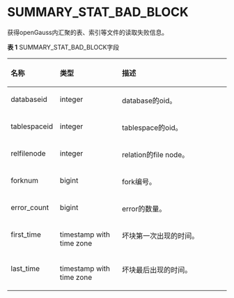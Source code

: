# SUMMARY\_STAT\_BAD\_BLOCK

获得openGauss内汇聚的表、索引等文件的读取失败信息。

**表 1**  SUMMARY\_STAT\_BAD\_BLOCK字段

<a name="zh-cn_topic_0237122613_table6228201714131"></a>
<table><thead align="left"><tr id="zh-cn_topic_0237122613_row183151917191320"><th class="cellrowborder" valign="top" width="18.61%" id="mcps1.2.4.1.1"><p id="zh-cn_topic_0237122613_p1031561710138"><a name="zh-cn_topic_0237122613_p1031561710138"></a><a name="zh-cn_topic_0237122613_p1031561710138"></a><strong id="zh-cn_topic_0237122613_b7315151717138"><a name="zh-cn_topic_0237122613_b7315151717138"></a><a name="zh-cn_topic_0237122613_b7315151717138"></a>名称</strong></p>
</th>
<th class="cellrowborder" valign="top" width="29.21%" id="mcps1.2.4.1.2"><p id="zh-cn_topic_0237122613_p13316191771318"><a name="zh-cn_topic_0237122613_p13316191771318"></a><a name="zh-cn_topic_0237122613_p13316191771318"></a><strong id="zh-cn_topic_0237122613_b231619173134"><a name="zh-cn_topic_0237122613_b231619173134"></a><a name="zh-cn_topic_0237122613_b231619173134"></a>类型</strong></p>
</th>
<th class="cellrowborder" valign="top" width="52.18000000000001%" id="mcps1.2.4.1.3"><p id="zh-cn_topic_0237122613_p33161917121314"><a name="zh-cn_topic_0237122613_p33161917121314"></a><a name="zh-cn_topic_0237122613_p33161917121314"></a><strong id="zh-cn_topic_0237122613_b23161617111319"><a name="zh-cn_topic_0237122613_b23161617111319"></a><a name="zh-cn_topic_0237122613_b23161617111319"></a>描述</strong></p>
</th>
</tr>
</thead>
<tbody><tr id="zh-cn_topic_0237122613_row331691710138"><td class="cellrowborder" valign="top" width="18.61%" headers="mcps1.2.4.1.1 "><p id="zh-cn_topic_0237122613_p331611716136"><a name="zh-cn_topic_0237122613_p331611716136"></a><a name="zh-cn_topic_0237122613_p331611716136"></a>databaseid</p>
</td>
<td class="cellrowborder" valign="top" width="29.21%" headers="mcps1.2.4.1.2 "><p id="zh-cn_topic_0237122613_p143161917121319"><a name="zh-cn_topic_0237122613_p143161917121319"></a><a name="zh-cn_topic_0237122613_p143161917121319"></a>integer</p>
</td>
<td class="cellrowborder" valign="top" width="52.18000000000001%" headers="mcps1.2.4.1.3 "><p id="zh-cn_topic_0237122613_p18317171717139"><a name="zh-cn_topic_0237122613_p18317171717139"></a><a name="zh-cn_topic_0237122613_p18317171717139"></a>database的oid。</p>
</td>
</tr>
<tr id="zh-cn_topic_0237122613_row6317131761319"><td class="cellrowborder" valign="top" width="18.61%" headers="mcps1.2.4.1.1 "><p id="zh-cn_topic_0237122613_p63171817101313"><a name="zh-cn_topic_0237122613_p63171817101313"></a><a name="zh-cn_topic_0237122613_p63171817101313"></a>tablespaceid</p>
</td>
<td class="cellrowborder" valign="top" width="29.21%" headers="mcps1.2.4.1.2 "><p id="zh-cn_topic_0237122613_p12317121771319"><a name="zh-cn_topic_0237122613_p12317121771319"></a><a name="zh-cn_topic_0237122613_p12317121771319"></a>integer</p>
</td>
<td class="cellrowborder" valign="top" width="52.18000000000001%" headers="mcps1.2.4.1.3 "><p id="zh-cn_topic_0237122613_p1731721714131"><a name="zh-cn_topic_0237122613_p1731721714131"></a><a name="zh-cn_topic_0237122613_p1731721714131"></a>tablespace的oid。</p>
</td>
</tr>
<tr id="zh-cn_topic_0237122613_row3317517181315"><td class="cellrowborder" valign="top" width="18.61%" headers="mcps1.2.4.1.1 "><p id="zh-cn_topic_0237122613_p1031761761314"><a name="zh-cn_topic_0237122613_p1031761761314"></a><a name="zh-cn_topic_0237122613_p1031761761314"></a>relfilenode</p>
</td>
<td class="cellrowborder" valign="top" width="29.21%" headers="mcps1.2.4.1.2 "><p id="zh-cn_topic_0237122613_p11318161719137"><a name="zh-cn_topic_0237122613_p11318161719137"></a><a name="zh-cn_topic_0237122613_p11318161719137"></a>integer</p>
</td>
<td class="cellrowborder" valign="top" width="52.18000000000001%" headers="mcps1.2.4.1.3 "><p id="zh-cn_topic_0237122613_p55571710175414"><a name="zh-cn_topic_0237122613_p55571710175414"></a><a name="zh-cn_topic_0237122613_p55571710175414"></a>relation的file node。</p>
</td>
</tr>
<tr id="zh-cn_topic_0237122613_row2031812175136"><td class="cellrowborder" valign="top" width="18.61%" headers="mcps1.2.4.1.1 "><p id="zh-cn_topic_0237122613_p43181317101318"><a name="zh-cn_topic_0237122613_p43181317101318"></a><a name="zh-cn_topic_0237122613_p43181317101318"></a>forknum</p>
</td>
<td class="cellrowborder" valign="top" width="29.21%" headers="mcps1.2.4.1.2 "><p id="zh-cn_topic_0237122613_p531851715134"><a name="zh-cn_topic_0237122613_p531851715134"></a><a name="zh-cn_topic_0237122613_p531851715134"></a>bigint</p>
</td>
<td class="cellrowborder" valign="top" width="52.18000000000001%" headers="mcps1.2.4.1.3 "><p id="zh-cn_topic_0237122613_p13318141719131"><a name="zh-cn_topic_0237122613_p13318141719131"></a><a name="zh-cn_topic_0237122613_p13318141719131"></a>fork编号。</p>
</td>
</tr>
<tr id="zh-cn_topic_0237122613_row103181617201320"><td class="cellrowborder" valign="top" width="18.61%" headers="mcps1.2.4.1.1 "><p id="zh-cn_topic_0237122613_p20319117191312"><a name="zh-cn_topic_0237122613_p20319117191312"></a><a name="zh-cn_topic_0237122613_p20319117191312"></a>error_count</p>
</td>
<td class="cellrowborder" valign="top" width="29.21%" headers="mcps1.2.4.1.2 "><p id="zh-cn_topic_0237122613_p33191017161319"><a name="zh-cn_topic_0237122613_p33191017161319"></a><a name="zh-cn_topic_0237122613_p33191017161319"></a>bigint</p>
</td>
<td class="cellrowborder" valign="top" width="52.18000000000001%" headers="mcps1.2.4.1.3 "><p id="zh-cn_topic_0237122613_p9319717131318"><a name="zh-cn_topic_0237122613_p9319717131318"></a><a name="zh-cn_topic_0237122613_p9319717131318"></a>error的数量。</p>
</td>
</tr>
<tr id="zh-cn_topic_0237122613_row5319161761316"><td class="cellrowborder" valign="top" width="18.61%" headers="mcps1.2.4.1.1 "><p id="zh-cn_topic_0237122613_p1131971771317"><a name="zh-cn_topic_0237122613_p1131971771317"></a><a name="zh-cn_topic_0237122613_p1131971771317"></a>first_time</p>
</td>
<td class="cellrowborder" valign="top" width="29.21%" headers="mcps1.2.4.1.2 "><p id="zh-cn_topic_0237122613_p8319131731314"><a name="zh-cn_topic_0237122613_p8319131731314"></a><a name="zh-cn_topic_0237122613_p8319131731314"></a>timestamp with time zone</p>
</td>
<td class="cellrowborder" valign="top" width="52.18000000000001%" headers="mcps1.2.4.1.3 "><p id="zh-cn_topic_0237122613_p2320171715139"><a name="zh-cn_topic_0237122613_p2320171715139"></a><a name="zh-cn_topic_0237122613_p2320171715139"></a>坏块第一次出现的时间。</p>
</td>
</tr>
<tr id="zh-cn_topic_0237122613_row2320217151316"><td class="cellrowborder" valign="top" width="18.61%" headers="mcps1.2.4.1.1 "><p id="zh-cn_topic_0237122613_p232061731311"><a name="zh-cn_topic_0237122613_p232061731311"></a><a name="zh-cn_topic_0237122613_p232061731311"></a>last_time</p>
</td>
<td class="cellrowborder" valign="top" width="29.21%" headers="mcps1.2.4.1.2 "><p id="zh-cn_topic_0237122613_p6320171719135"><a name="zh-cn_topic_0237122613_p6320171719135"></a><a name="zh-cn_topic_0237122613_p6320171719135"></a>timestamp with time zone</p>
</td>
<td class="cellrowborder" valign="top" width="52.18000000000001%" headers="mcps1.2.4.1.3 "><p id="zh-cn_topic_0237122613_p532021714138"><a name="zh-cn_topic_0237122613_p532021714138"></a><a name="zh-cn_topic_0237122613_p532021714138"></a>坏块最后出现的时间。</p>
</td>
</tr>
</tbody>
</table>
